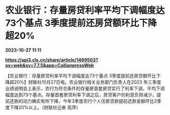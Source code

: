 # 农业银行：存量房贷利率平均下调幅度达73个基点 3季度提前还房贷额环比下降超20%

**2023-10-27 11:11**

**https://api3.cls.cn/share/article/1499503?os=web&sv=7.7.5&app=CailianpressWeb**

【农业银行：存量房贷利率平均下调幅度达73个基点 3季度提前还房贷额环比下降超20%】财联社10月27日电，农业银行相关业务部门负责人在2023 年三季度业绩说明会上表示，农行为符合条件的存量房首套房贷实行了利率下调，平均下调幅度达到73个基点。存量首套房贷利率下调之后，房贷客户的利息负担减少，提前还款的动力确实有所下降，今年3季度农行个人住房贷款提前还款金额环比2季度下降20%以上。（财联社记者 高萍）